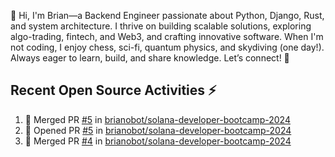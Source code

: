 👋 Hi, I'm Brian—a Backend Engineer passionate about Python, Django, Rust, and system architecture. I thrive on building scalable solutions, exploring algo-trading, fintech, and Web3, and crafting innovative software. When I'm not coding, I enjoy chess, sci-fi, quantum physics, and skydiving (one day!). Always eager to learn, build, and share knowledge. Let’s connect! 🚀

## Recent Open Source Activities ⚡️
<!--START_SECTION:activity-->
1. 🎉 Merged PR [#5](https://github.com/brianobot/solana-developer-bootcamp-2024/pull/5) in [brianobot/solana-developer-bootcamp-2024](https://github.com/brianobot/solana-developer-bootcamp-2024)
2. 💪 Opened PR [#5](https://github.com/brianobot/solana-developer-bootcamp-2024/pull/5) in [brianobot/solana-developer-bootcamp-2024](https://github.com/brianobot/solana-developer-bootcamp-2024)
3. 🎉 Merged PR [#4](https://github.com/brianobot/solana-developer-bootcamp-2024/pull/4) in [brianobot/solana-developer-bootcamp-2024](https://github.com/brianobot/solana-developer-bootcamp-2024)
<!--END_SECTION:activity-->

<!--
brianobot/brianobot is a ✨ special ✨ repository because its `README.md` (this file) appears on your GitHub profile.
You can click the Preview link to take a look at your changes.
--->
